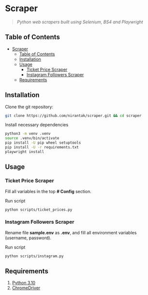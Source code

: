 # Scraper

> _Python web scrapers built using Selenium, BS4 and Playwright_

## Table of Contents

- [Scraper](#scraper)
  - [Table of Contents](#table-of-contents)
  - [Installation](#installation)
  - [Usage](#usage)
    - [Ticket Price Scraper](#ticket-price-scraper)
    - [Instagram Followers Scraper](#instagram-followers-scraper)
  - [Requirements](#requirements)

## Installation

Clone the git repository:

```bash
git clone https://github.com/nirantak/scraper.git && cd scraper
```

Install necessary dependencies

```bash
python3 -m venv .venv
source .venv/bin/activate
pip install -U pip wheel setuptools
pip install -U -r requirements.txt
playwright install
```

## Usage

### Ticket Price Scraper

Fill all variables in the top **# Config** section.

Run script

```bash
python scripts/ticket_prices.py
```

### Instagram Followers Scraper

Rename file **sample.env** as **.env**, and fill all environment variables (username, password).

Run script

```bash
python scripts/instagram.py
```

## Requirements

1. [Python 3.10](https://www.python.org/downloads/)
2. [ChromeDriver](https://sites.google.com/a/chromium.org/chromedriver/downloads)
